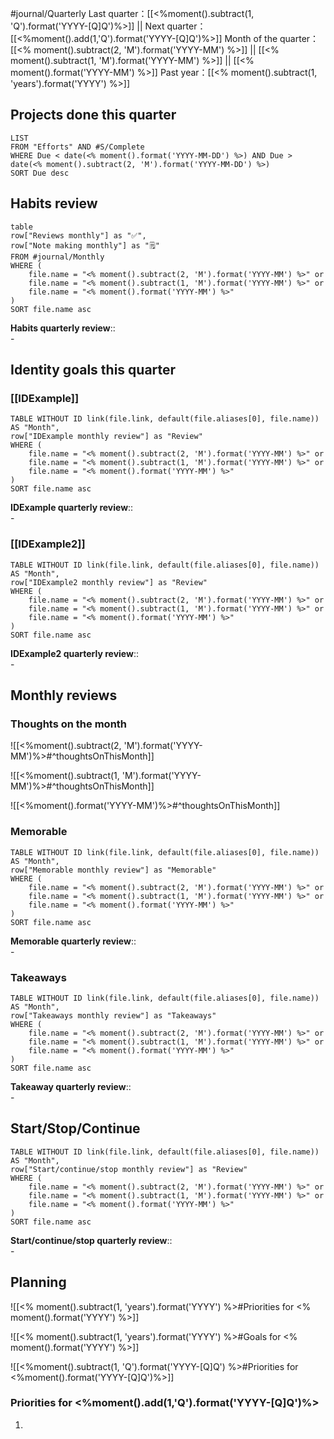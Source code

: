 #journal/Quarterly 
Last quarter：[[<%moment().subtract(1, 'Q').format('YYYY-[Q]Q')%>]] || Next quarter：[[<%moment().add(1,'Q').format('YYYY-[Q]Q')%>]]
Month of the quarter：[[<% moment().subtract(2, 'M').format('YYYY-MM') %>]] || [[<% moment().subtract(1, 'M').format('YYYY-MM') %>]] || [[<% moment().format('YYYY-MM') %>]]
Past year：[[<% moment().subtract(1, 'years').format('YYYY') %>]]

## Projects done this quarter
```dataview
LIST 
FROM "Efforts" AND #S/Complete 
WHERE Due < date(<% moment().format('YYYY-MM-DD') %>) AND Due > date(<% moment().subtract(2, 'M').format('YYYY-MM-DD') %>)
SORT Due desc
```

## Habits review
```dataview
table 
row["Reviews monthly"] as "✅",
row["Note making monthly"] as "🗒️"
FROM #journal/Monthly 
WHERE (
	file.name = "<% moment().subtract(2, 'M').format('YYYY-MM') %>" or
	file.name = "<% moment().subtract(1, 'M').format('YYYY-MM') %>" or
	file.name = "<% moment().format('YYYY-MM') %>"
)
SORT file.name asc
```
**Habits quarterly review**:: <br>-


## Identity goals this quarter
### [[IDExample]]
```dataview
TABLE WITHOUT ID link(file.link, default(file.aliases[0], file.name)) AS "Month",
row["IDExample monthly review"] as "Review"
WHERE (
	file.name = "<% moment().subtract(2, 'M').format('YYYY-MM') %>" or
	file.name = "<% moment().subtract(1, 'M').format('YYYY-MM') %>" or
	file.name = "<% moment().format('YYYY-MM') %>"
)
SORT file.name asc
```
**IDExample quarterly review**:: <br>- 

### [[IDExample2]]
```dataview
TABLE WITHOUT ID link(file.link, default(file.aliases[0], file.name)) AS "Month",
row["IDExample2 monthly review"] as "Review"
WHERE (
	file.name = "<% moment().subtract(2, 'M').format('YYYY-MM') %>" or
	file.name = "<% moment().subtract(1, 'M').format('YYYY-MM') %>" or
	file.name = "<% moment().format('YYYY-MM') %>"
)
SORT file.name asc
```
**IDExample2 quarterly review**:: <br>- 



## Monthly reviews

### Thoughts on the month

![[<%moment().subtract(2, 'M').format('YYYY-MM')%>#^thoughtsOnThisMonth]] 

![[<%moment().subtract(1, 'M').format('YYYY-MM')%>#^thoughtsOnThisMonth]] 

![[<%moment().format('YYYY-MM')%>#^thoughtsOnThisMonth]] 


### Memorable
```dataview
TABLE WITHOUT ID link(file.link, default(file.aliases[0], file.name)) AS "Month",
row["Memorable monthly review"] as "Memorable"
WHERE (
	file.name = "<% moment().subtract(2, 'M').format('YYYY-MM') %>" or
	file.name = "<% moment().subtract(1, 'M').format('YYYY-MM') %>" or
	file.name = "<% moment().format('YYYY-MM') %>"
)
SORT file.name asc
```
**Memorable quarterly review**::<br>-

### Takeaways
```dataview
TABLE WITHOUT ID link(file.link, default(file.aliases[0], file.name)) AS "Month",
row["Takeaways monthly review"] as "Takeaways"
WHERE (
	file.name = "<% moment().subtract(2, 'M').format('YYYY-MM') %>" or
	file.name = "<% moment().subtract(1, 'M').format('YYYY-MM') %>" or
	file.name = "<% moment().format('YYYY-MM') %>"
)
SORT file.name asc
```
**Takeaway quarterly review**::<br>-


## Start/Stop/Continue

```dataview
TABLE WITHOUT ID link(file.link, default(file.aliases[0], file.name)) AS "Month",  
row["Start/continue/stop monthly review"] as "Review"
WHERE (
	file.name = "<% moment().subtract(2, 'M').format('YYYY-MM') %>" or
	file.name = "<% moment().subtract(1, 'M').format('YYYY-MM') %>" or
	file.name = "<% moment().format('YYYY-MM') %>"
)
SORT file.name asc
```
**Start/continue/stop quarterly review**::<br>- 


## Planning
![[<% moment().subtract(1, 'years').format('YYYY') %>#Priorities for <% moment().format('YYYY') %>]]

![[<% moment().subtract(1, 'years').format('YYYY') %>#Goals for <% moment().format('YYYY') %>]]

![[<%moment().subtract(1, 'Q').format('YYYY-[Q]Q') %>#Priorities for <%moment().format('YYYY-[Q]Q')%>]]

### Priorities for <%moment().add(1,'Q').format('YYYY-[Q]Q')%>
1. 

